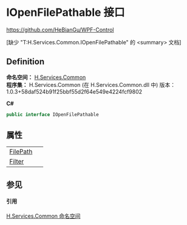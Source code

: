 # IOpenFilePathable 接口
https://github.com/HeBianGu/WPF-Control

\[缺少 "T:H.Services.Common.IOpenFilePathable" 的 &lt;summary&gt; 文档\]



## Definition
**命名空间：** <a href="b9cdd84f-6623-a51a-f53b-465103ced202">H.Services.Common</a>  
**程序集：** H.Services.Common (在 H.Services.Common.dll 中) 版本：1.0.3+58daf524b91f25bbf55d2f64e549e4224fcf9802

**C#**
``` C#
public interface IOpenFilePathable
```



## 属性
<table>
<tr>
<td><a href="9112b4a2-4812-c5a8-13f9-4c7c2c50e602">FilePath</a></td>
<td> </td></tr>
<tr>
<td><a href="cad4a408-b64b-d601-0157-882b1bb667f6">Filter</a></td>
<td> </td></tr>
</table>

## 参见


#### 引用
<a href="b9cdd84f-6623-a51a-f53b-465103ced202">H.Services.Common 命名空间</a>  
